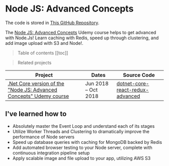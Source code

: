 # Node JS: Advanced Concepts

The code is stored in [This GitHub Repository](https://github.com/peelmicro/node-advanced-concepts).

The [Node JS: Advanced Concepts](https://www.udemy.com/advanced-node-for-developers/) Udemy course helps to get advanced with Node.Js! Learn caching with Redis, speed up through clustering, and add image upload with S3 and Node!.

> Table of contents
[[toc]]

> Related projects

| Project                                                                                                                                         | Dates               | Source Code                                                                                         |
| ----------------------------------------------------------------------------------------------------------------------------------------------- | ------------------- | --------------------------------------------------------------------------------------------------- |
| [.Net Core version of the "Node JS: Advanced Concepts" Udemy course](/projects/dotnet-core-react-redux-advanced.md)                                         | Jun 2018 – Oct 2018 | [dotnet-core-react-redux-advanced](https://github.com/peelmicro/dotnet-core-react-redux-advanced) |

## I've learned how to
- Absolutely master the Event Loop and understand each of its stages
- Utilize Worker Threads and Clustering to dramatically improve the performance of Node servers
- Speed up database queries with caching for MongoDB backed by Redis
- Add automated browser testing to your Node server, complete with continuous integration pipeline setup
- Apply scalable image and file upload to your app, utilizing AWS S3
